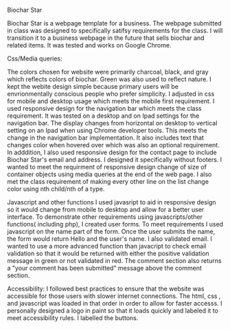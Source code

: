 Biochar Star

Biochar Star is a webpage template for a business.  The webpage submitted in class was designed to specifically satifsy requirements for the class.  I will  transition it to a business webpage in the future that sells biochar and related items. It was tested and works on Google Chrome.     

Css/Media queries: 

The colors chosen for website were primarily charcoal, black, and gray which reflects colors of biochar.  Green was also used to reflect nature.  I kept the webite design simple because primary users will be envrionmentally conscious people who prefer simplicity. I adjusted in css for mobile and desktop usage which meets the mobile first requirement. I used responsive design for the navigation bar which meets the class requirement.  It was tested on a desktop and on Ipad settings for the navigation bar.  The display changes from horizontal on desktop to vertical setting on an Ipad when using Chrome developer tools. This meets the change in the navigation bar implementation.  It also  includes text that changes color when hovered over which was also an optional requirement. In adddition, I  also used responsive design for the contact page to include  Biochar Star's email and address. I designed it specifically without footers.  I wanted to meet the requirment of responsive design change of size of container objects using media queries at the end of the web page.   I also met the class requirement of making every other line on the list change color using nth child/nth of a type.  	    


Javascript and other functions
  I used javasript to aid in responsive design so it would change from mobile to desktop and allow for a better user interface. To demonstrate other requirements using javascripts/other functions( including php), I created user forms.  To meet requirements I used javascript on the name part of the form.  Once the user submits the name, the form would return Hello and the user's name.   I also validated email. I wanted to use a more advanced function than javacript to  check email validation so that it would be returned with either the positive validation message in green or not validated in red.  The comment section also returns a "your comment has been submitted" message above the comment section. 

  

Accessibility:  I followed best practices to ensure that the website was accessible for those users with slower internet connections. The html, css , and javascript was loaded in that order in order to allow for faster accesss.   I  personally designed a logo in paint so that it loads quickly and labeled it to meet accessibility rules. I labelled the buttons.    

